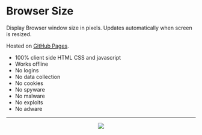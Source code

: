 # Browser Size
Display Browser window size in pixels. Updates automatically when screen is resized.  

Hosted on [GitHub Pages](https://offlinedevelopment.github.io/browsersize/#).

- 100% client side HTML CSS and javascript
- Works offline
- No logins
- No data collection
- No cookies
- No spyware
- No malware
- No exploits
- No adware
---
<p align="center">
  <img src="https://offlinedevelopment.github.io/webclock/browsersize.png">
</p>
